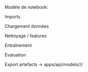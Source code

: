 Modèle de notebook:

Imports

Chargement données

Nettoyage / features

Entraînement

Évaluation

Export artefacts -> apps/api/models/<sport>/<version>/

